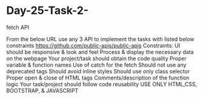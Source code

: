 # Day-25-Task-2-
fetch API



From the below URL use any 3 API to implement the tasks with listed below constraints https://github.com/public-apis/public-apis Constraints: UI should be responsive & look and feel Process & display the necessary data on the webpage Your project/task should obtain the code quality Proper variable & function names Use of catch for the fetch Should not use any deprecated tags Should avoid inline styles Should use only class selector Proper open & close of HTML tags Comments/description of the function logic Your task/project should follow code reusability USE ONLY HTML,CSS, BOOTSTRAP, & JAVASCRIPT
